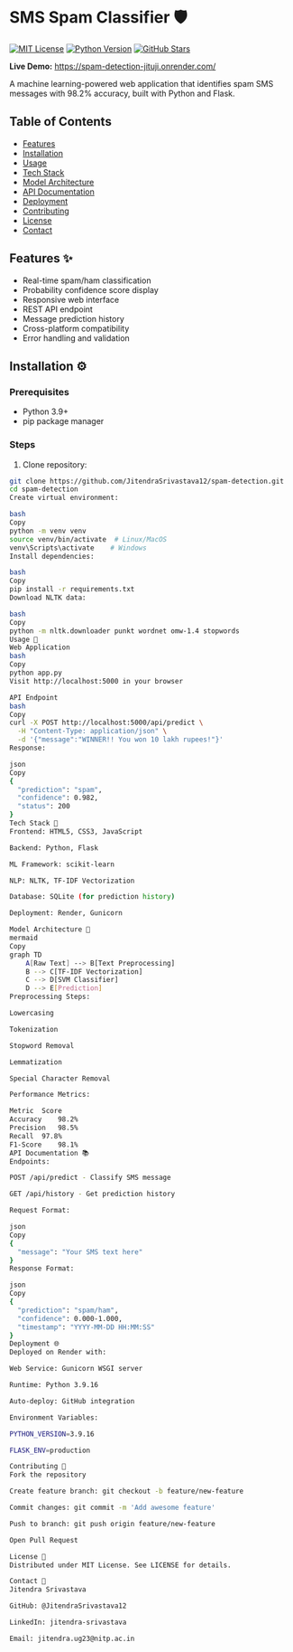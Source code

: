 # SMS Spam Classifier 🛡️

[![MIT License](https://img.shields.io/badge/License-MIT-green.svg)](https://opensource.org/licenses/MIT)
[![Python Version](https://img.shields.io/badge/Python-3.9%2B-blue.svg)](https://www.python.org/)
[![GitHub Stars](https://img.shields.io/github/stars/JitendraSrivastava12/spam-detection?style=social)]()

**Live Demo:** https://spam-detection-jituji.onrender.com/

A machine learning-powered web application that identifies spam SMS messages with 98.2% accuracy, built with Python and Flask.

## Table of Contents
- [Features](#features-)
- [Installation](#installation-)
- [Usage](#usage-)
- [Tech Stack](#tech-stack-)
- [Model Architecture](#model-architecture-)
- [API Documentation](#api-documentation-)
- [Deployment](#deployment-)
- [Contributing](#contributing-)
- [License](#license-)
- [Contact](#contact-)

## Features ✨
- Real-time spam/ham classification
- Probability confidence score display
- Responsive web interface
- REST API endpoint
- Message prediction history
- Cross-platform compatibility
- Error handling and validation

## Installation ⚙️

### Prerequisites
- Python 3.9+
- pip package manager

### Steps
1. Clone repository:
```bash
git clone https://github.com/JitendraSrivastava12/spam-detection.git
cd spam-detection
Create virtual environment:

bash
Copy
python -m venv venv
source venv/bin/activate  # Linux/MacOS
venv\Scripts\activate    # Windows
Install dependencies:

bash
Copy
pip install -r requirements.txt
Download NLTK data:

bash
Copy
python -m nltk.downloader punkt wordnet omw-1.4 stopwords
Usage 🚀
Web Application
bash
Copy
python app.py
Visit http://localhost:5000 in your browser

API Endpoint
bash
Copy
curl -X POST http://localhost:5000/api/predict \
  -H "Content-Type: application/json" \
  -d '{"message":"WINNER!! You won 10 lakh rupees!"}'
Response:

json
Copy
{
  "prediction": "spam",
  "confidence": 0.982,
  "status": 200
}
Tech Stack 🧰
Frontend: HTML5, CSS3, JavaScript

Backend: Python, Flask

ML Framework: scikit-learn

NLP: NLTK, TF-IDF Vectorization

Database: SQLite (for prediction history)

Deployment: Render, Gunicorn

Model Architecture 🤖
mermaid
Copy
graph TD
    A[Raw Text] --> B[Text Preprocessing]
    B --> C[TF-IDF Vectorization]
    C --> D[SVM Classifier]
    D --> E[Prediction]
Preprocessing Steps:

Lowercasing

Tokenization

Stopword Removal

Lemmatization

Special Character Removal

Performance Metrics:

Metric	Score
Accuracy	98.2%
Precision	98.5%
Recall	97.8%
F1-Score	98.1%
API Documentation 📚
Endpoints:

POST /api/predict - Classify SMS message

GET /api/history - Get prediction history

Request Format:

json
Copy
{
  "message": "Your SMS text here"
}
Response Format:

json
Copy
{
  "prediction": "spam/ham",
  "confidence": 0.000-1.000,
  "timestamp": "YYYY-MM-DD HH:MM:SS"
}
Deployment 🌐
Deployed on Render with:

Web Service: Gunicorn WSGI server

Runtime: Python 3.9.16

Auto-deploy: GitHub integration

Environment Variables:

PYTHON_VERSION=3.9.16

FLASK_ENV=production

Contributing 🤝
Fork the repository

Create feature branch: git checkout -b feature/new-feature

Commit changes: git commit -m 'Add awesome feature'

Push to branch: git push origin feature/new-feature

Open Pull Request

License 📄
Distributed under MIT License. See LICENSE for details.

Contact 📧
Jitendra Srivastava

GitHub: @JitendraSrivastava12

LinkedIn: jitendra-srivastava

Email: jitendra.ug23@nitp.ac.in
